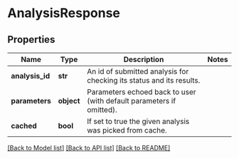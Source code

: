 # AnalysisResponse

## Properties
Name | Type | Description | Notes
------------ | ------------- | ------------- | -------------
**analysis_id** | **str** | An id of submitted analysis for checking its status and its results.  | 
**parameters** | **object** | Parameters echoed back to user (with default parameters if omitted).  | 
**cached** | **bool** | If set to true the given analysis was picked from cache.  | 

[[Back to Model list]](../README.md#documentation-for-models) [[Back to API list]](../README.md#documentation-for-api-endpoints) [[Back to README]](../README.md)

